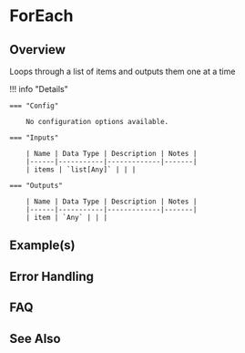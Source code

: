 # ForEach

## Overview

Loops through a list of items and outputs them one at a time

!!! info "Details"

    === "Config"

        No configuration options available.

    === "Inputs"

        | Name | Data Type | Description | Notes |
        |------|-----------|-------------|-------|
        | items | `list[Any]` | | |

    === "Outputs"

        | Name | Data Type | Description | Notes |
        |------|-----------|-------------|-------|
        | item | `Any` | | |

## Example(s)

## Error Handling

## FAQ

## See Also
